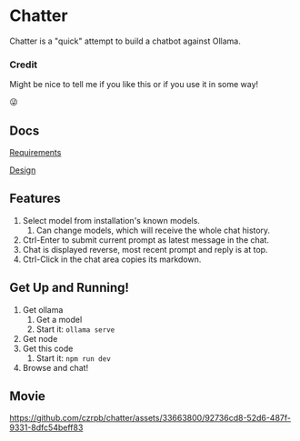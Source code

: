 # Chatter

Chatter is a "quick" attempt to build a chatbot against Ollama.

### Credit

Might be nice to tell me if you like this or if you use it in some way!

:stuck_out_tongue_winking_eye:

## Docs

[Requirements](requirements.md)

[Design](design.md)

## Features

1. Select model from installation's known models.
   1. Can change models, which will receive the whole chat history.
1. Ctrl-Enter to submit current prompt as latest message in the chat.
1. Chat is displayed reverse, most recent prompt and reply is at top.
1. Ctrl-Click in the chat area copies its markdown.

## Get Up and Running!

1. Get ollama
   1. Get a model
   1. Start it: `ollama serve`
1. Get node
1. Get this code
   1. Start it: `npm run dev`
1. Browse and chat!

## Movie

https://github.com/czrpb/chatter/assets/33663800/92736cd8-52d6-487f-9331-8dfc54beff83
